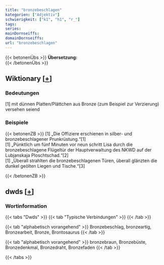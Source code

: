 ```yaml
---
title: "bronzebeschlagen"
kategorien: ["Adjektiv"]
schwierigkeit: ["k1", "h1", "r_"]
tags:
series:
mainDornseiffs:
domainDornseiffs:
url: "bronzebeschlagen"
---
```


{{< betonenÜbs >}}
**Übersetzung:**  
{{< /betonenÜbs >}}

## Wiktionary [[+](https://de.wiktionary.org/wiki/bronzebeschlagen)]

### Bedeutungen
[1] mit dünnen Platten/Plättchen aus Bronze (zum Beispiel zur Verzierung) versehen seiend  

### Beispiele
{{< betonenZB >}}
[1] „Die Offiziere erschienen in silber- und bronzebeschlagener Prunkrüstung.“[1]  
[1] „Pünktlich um fünf Minuten vor neun schritt Lisa durch die bronzebeschlagene Flügeltür der Hauptverwaltung des NKWD auf der Lubjanskaja Ploschtschad.“[2]  
[1] „Überall strahlten die bronzebeschlagenen Türen, überall glänzten die dunkel geölten Liegen und Tische.“[3]  

{{< /betonenZB >}}


## dwds [[+](https://www.dwds.de/wb/bronzebeschlagen)]

### Wortinformation
{{< tabs "Dwds" >}}
{{< tab "Typische Verbindungen" >}}
{{< /tab >}}

{{< tab "alphabetisch vorangehend" >}}
Bronzebeschlag, bronzeartig, Bronzearbeit, Bronze, Brontosaurus
{{< /tab >}}

{{< tab "alphabetisch vorangehend" >}}
bronzebraun, Bronzebüste, Bronzedenkmal, Bronzedraht, Bronzefaden
{{< /tab >}}

{{< /tabs >}}

